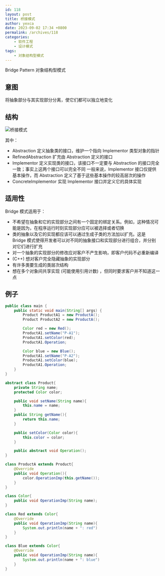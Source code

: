 ```yaml
---
id: 118
layout: post
title: 桥接模式
author: yexca
date: 2023-09-02 17:34 +0800
permalink: /archives/118
categories:
    - 软件工程
    - 设计模式
tags:
    - 对象结构型模式
---
```


Bridge Pattern 对象结构型模式

## 意图

将抽象部分与其实现部分分离，使它们都可以独立地变化

## 结构

![桥接模式](https://cdn.statically.io/gh/yexca/image_hosting@master/2023/03-设计模式/桥接模式.63qf1btnav80.webp)

其中：

* Abstraction 定义抽象类的接口，维护一个指向 Implementor 类型对象的指针
* RefinedAbstraction 扩充由 Abstraction 定义的接口
* Implementor 定义实现类的接口，该接口不一定要与 Abstraction 的接口完全一致；事实上这两个接口可以完全不同
  一般来说，Implementor 接口仅提供基本操作，而 Abstraction 定义了基于这些基本操作的较高层次的操作
* ConcreteImplementor 实现 Implementor 接口并定义它的具体实现

## 适用性

Bridge 模式适用于：

* 不希望在抽象和它的实现部分之间有一个固定的绑定关系。例如，这种情况可能是因为，在程序运行时刻实现部分应可以被选择或者切换
* 类的抽象以及它的实现都应该可以通过生成子类的方法加以扩充。这是 Bridge 模式使得开发者可以对不同的抽象接口和实现部分进行组合，并分别对它们进行扩充
* 对一个抽象的实现部分的修改应对客户不产生影响，即客户代码不必重新编译
* (C++) 想对客户完全隐藏抽象的实现部分
* 有许多类要生成的类层次结构
* 想在多个对象间共享实现 (可能使用引用计数) ，但同时要求客户并不知道这一点

## 例子

```java
public class main {
    public static void main(String[] args) {
        Product ProductA1 = new ProductA();
        Product ProductA2 = new ProductA();

        Color red = new Red();
        ProductA1.setName("P-A1");
        ProductA1.setColor(red);
        ProductA1.Operation;

        Color blue = new Blue();
        ProductA1.setName("P-A2");
        ProductA1.setColor(blue);
        ProductA1.Operation;
    }
}

abstract class Product{
    private String name;
    protected Color color;

    public void setName(String name){
        this.name = name;
    }
    public String getName(){
        return this.name;
    }

    public setColor(Color color){
        this.color = color;
    }

    public abstract void Operation();
} 

class ProductA extends Product{
    @Override
    public void Operation(){
        color.OperationImp(this.getName());
    }
}

class Color{
    public void OperationImp(String name);
}

class Red extends Color{
    @Override
    public void OperationImp(String name){
        System.out.println(name + ": red")
    }
}

class Blue extends Color{
    @Override
    public void OperationImp(String name){
        System.out.println(name + ": blue")
    }
}
```

